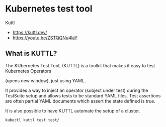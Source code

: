 # Kubernetes test tool

Kuttl
- https://kuttl.dev/
- https://youtu.be/ZSTQQNu4laY

## What is KUTTL?

The KUbernetes Test TooL (KUTTL) is a toolkit that makes it easy to test Kubernetes Operators

(opens new window), just using YAML.

It provides a way to inject an operator (subject under test) during the TestSuite setup and allows tests to be standard YAML files. Test assertions are often partial YAML documents which assert the state defined is true.

It is also possible to have KUTTL automate the setup of a cluster.

```
kubectl kuttl test test/
```